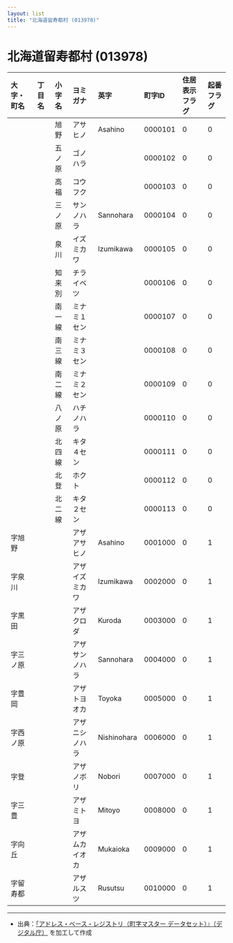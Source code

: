 ```yaml
---
layout: list
title: "北海道留寿都村 (013978)"
---
```


# 北海道留寿都村 (013978)

| 大字・町名 | 丁目名 | 小字名 | ヨミガナ | 英字 | 町字ID | 住居表示フラグ | 起番フラグ |
|:---|:---|:---|:---|:---|:---|:---|:---|
|  |  | 旭野 |   アサヒノ | Asahino | 0000101 | 0 | 0 |
|  |  | 五ノ原 |   ゴノハラ |  | 0000102 | 0 | 0 |
|  |  | 高福 |   コウフク |  | 0000103 | 0 | 0 |
|  |  | 三ノ原 |   サンノハラ | Sannohara | 0000104 | 0 | 0 |
|  |  | 泉川 |   イズミカワ | Izumikawa | 0000105 | 0 | 0 |
|  |  | 知来別 |   チライベツ |  | 0000106 | 0 | 0 |
|  |  | 南一線 |   ミナミ１セン |  | 0000107 | 0 | 0 |
|  |  | 南三線 |   ミナミ３セン |  | 0000108 | 0 | 0 |
|  |  | 南二線 |   ミナミ２セン |  | 0000109 | 0 | 0 |
|  |  | 八ノ原 |   ハチノハラ |  | 0000110 | 0 | 0 |
|  |  | 北四線 |   キタ４セン |  | 0000111 | 0 | 0 |
|  |  | 北登 |   ホクト |  | 0000112 | 0 | 0 |
|  |  | 北二線 |   キタ２セン |  | 0000113 | 0 | 0 |
| 字旭野 |  |  | アザアサヒノ   | Asahino | 0001000 | 0 | 1 |
| 字泉川 |  |  | アザイズミカワ   | Izumikawa | 0002000 | 0 | 1 |
| 字黒田 |  |  | アザクロダ   | Kuroda | 0003000 | 0 | 1 |
| 字三ノ原 |  |  | アザサンノハラ   | Sannohara | 0004000 | 0 | 1 |
| 字豊岡 |  |  | アザトヨオカ   | Toyoka | 0005000 | 0 | 1 |
| 字西ノ原 |  |  | アザニシノハラ   | Nishinohara | 0006000 | 0 | 1 |
| 字登 |  |  | アザノボリ   | Nobori | 0007000 | 0 | 1 |
| 字三豊 |  |  | アザミトヨ   | Mitoyo | 0008000 | 0 | 1 |
| 字向丘 |  |  | アザムカイオカ   | Mukaioka | 0009000 | 0 | 1 |
| 字留寿都 |  |  | アザルスツ   | Rusutsu | 0010000 | 0 | 1 |

---

- 出典：[「アドレス・ベース・レジストリ（町字マスター データセット）』（デジタル庁）](https://www.digital.go.jp/policies/base_registry_address/) を加工して作成